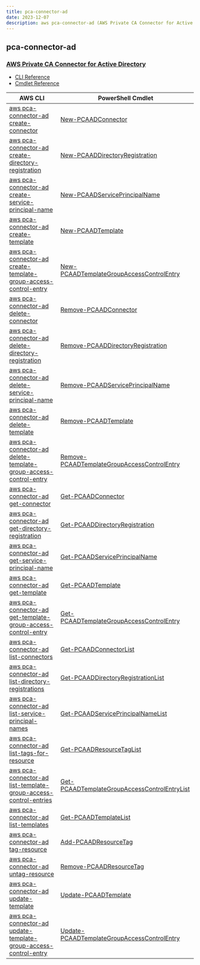 ```yaml
---
title: pca-connector-ad
date: 2023-12-07
description: aws pca-connector-ad (AWS Private CA Connector for Active Directory) command/cmdlet list.
---
```


## pca-connector-ad

### [AWS Private CA Connector for Active Directory](https://aws.amazon.com/private-ca/)

* [CLI Reference](https://awscli.amazonaws.com/v2/documentation/api/latest/reference/pca-connector-ad/index.html)
* [Cmdlet Reference](https://docs.aws.amazon.com/powershell/latest/reference/items/PcaConnectorAd_cmdlets.html)

|AWS CLI|PowerShell Cmdlet|
|----|----|
|[aws pca-connector-ad create-connector](https://awscli.amazonaws.com/v2/documentation/api/latest/reference/pca-connector-ad/create-connector.html)|[New-PCAADConnector](https://docs.aws.amazon.com/powershell/latest/reference/items/New-PCAADConnector.html)|
|[aws pca-connector-ad create-directory-registration](https://awscli.amazonaws.com/v2/documentation/api/latest/reference/pca-connector-ad/create-directory-registration.html)|[New-PCAADDirectoryRegistration](https://docs.aws.amazon.com/powershell/latest/reference/items/New-PCAADDirectoryRegistration.html)|
|[aws pca-connector-ad create-service-principal-name](https://awscli.amazonaws.com/v2/documentation/api/latest/reference/pca-connector-ad/create-service-principal-name.html)|[New-PCAADServicePrincipalName](https://docs.aws.amazon.com/powershell/latest/reference/items/New-PCAADServicePrincipalName.html)|
|[aws pca-connector-ad create-template](https://awscli.amazonaws.com/v2/documentation/api/latest/reference/pca-connector-ad/create-template.html)|[New-PCAADTemplate](https://docs.aws.amazon.com/powershell/latest/reference/items/New-PCAADTemplate.html)|
|[aws pca-connector-ad create-template-group-access-control-entry](https://awscli.amazonaws.com/v2/documentation/api/latest/reference/pca-connector-ad/create-template-group-access-control-entry.html)|[New-PCAADTemplateGroupAccessControlEntry](https://docs.aws.amazon.com/powershell/latest/reference/items/New-PCAADTemplateGroupAccessControlEntry.html)|
|[aws pca-connector-ad delete-connector](https://awscli.amazonaws.com/v2/documentation/api/latest/reference/pca-connector-ad/delete-connector.html)|[Remove-PCAADConnector](https://docs.aws.amazon.com/powershell/latest/reference/items/Remove-PCAADConnector.html)|
|[aws pca-connector-ad delete-directory-registration](https://awscli.amazonaws.com/v2/documentation/api/latest/reference/pca-connector-ad/delete-directory-registration.html)|[Remove-PCAADDirectoryRegistration](https://docs.aws.amazon.com/powershell/latest/reference/items/Remove-PCAADDirectoryRegistration.html)|
|[aws pca-connector-ad delete-service-principal-name](https://awscli.amazonaws.com/v2/documentation/api/latest/reference/pca-connector-ad/delete-service-principal-name.html)|[Remove-PCAADServicePrincipalName](https://docs.aws.amazon.com/powershell/latest/reference/items/Remove-PCAADServicePrincipalName.html)|
|[aws pca-connector-ad delete-template](https://awscli.amazonaws.com/v2/documentation/api/latest/reference/pca-connector-ad/delete-template.html)|[Remove-PCAADTemplate](https://docs.aws.amazon.com/powershell/latest/reference/items/Remove-PCAADTemplate.html)|
|[aws pca-connector-ad delete-template-group-access-control-entry](https://awscli.amazonaws.com/v2/documentation/api/latest/reference/pca-connector-ad/delete-template-group-access-control-entry.html)|[Remove-PCAADTemplateGroupAccessControlEntry](https://docs.aws.amazon.com/powershell/latest/reference/items/Remove-PCAADTemplateGroupAccessControlEntry.html)|
|[aws pca-connector-ad get-connector](https://awscli.amazonaws.com/v2/documentation/api/latest/reference/pca-connector-ad/get-connector.html)|[Get-PCAADConnector](https://docs.aws.amazon.com/powershell/latest/reference/items/Get-PCAADConnector.html)|
|[aws pca-connector-ad get-directory-registration](https://awscli.amazonaws.com/v2/documentation/api/latest/reference/pca-connector-ad/get-directory-registration.html)|[Get-PCAADDirectoryRegistration](https://docs.aws.amazon.com/powershell/latest/reference/items/Get-PCAADDirectoryRegistration.html)|
|[aws pca-connector-ad get-service-principal-name](https://awscli.amazonaws.com/v2/documentation/api/latest/reference/pca-connector-ad/get-service-principal-name.html)|[Get-PCAADServicePrincipalName](https://docs.aws.amazon.com/powershell/latest/reference/items/Get-PCAADServicePrincipalName.html)|
|[aws pca-connector-ad get-template](https://awscli.amazonaws.com/v2/documentation/api/latest/reference/pca-connector-ad/get-template.html)|[Get-PCAADTemplate](https://docs.aws.amazon.com/powershell/latest/reference/items/Get-PCAADTemplate.html)|
|[aws pca-connector-ad get-template-group-access-control-entry](https://awscli.amazonaws.com/v2/documentation/api/latest/reference/pca-connector-ad/get-template-group-access-control-entry.html)|[Get-PCAADTemplateGroupAccessControlEntry](https://docs.aws.amazon.com/powershell/latest/reference/items/Get-PCAADTemplateGroupAccessControlEntry.html)|
|[aws pca-connector-ad list-connectors](https://awscli.amazonaws.com/v2/documentation/api/latest/reference/pca-connector-ad/list-connectors.html)|[Get-PCAADConnectorList](https://docs.aws.amazon.com/powershell/latest/reference/items/Get-PCAADConnectorList.html)|
|[aws pca-connector-ad list-directory-registrations](https://awscli.amazonaws.com/v2/documentation/api/latest/reference/pca-connector-ad/list-directory-registrations.html)|[Get-PCAADDirectoryRegistrationList](https://docs.aws.amazon.com/powershell/latest/reference/items/Get-PCAADDirectoryRegistrationList.html)|
|[aws pca-connector-ad list-service-principal-names](https://awscli.amazonaws.com/v2/documentation/api/latest/reference/pca-connector-ad/list-service-principal-names.html)|[Get-PCAADServicePrincipalNameList](https://docs.aws.amazon.com/powershell/latest/reference/items/Get-PCAADServicePrincipalNameList.html)|
|[aws pca-connector-ad list-tags-for-resource](https://awscli.amazonaws.com/v2/documentation/api/latest/reference/pca-connector-ad/list-tags-for-resource.html)|[Get-PCAADResourceTagList](https://docs.aws.amazon.com/powershell/latest/reference/items/Get-PCAADResourceTagList.html)|
|[aws pca-connector-ad list-template-group-access-control-entries](https://awscli.amazonaws.com/v2/documentation/api/latest/reference/pca-connector-ad/list-template-group-access-control-entries.html)|[Get-PCAADTemplateGroupAccessControlEntryList](https://docs.aws.amazon.com/powershell/latest/reference/items/Get-PCAADTemplateGroupAccessControlEntryList.html)|
|[aws pca-connector-ad list-templates](https://awscli.amazonaws.com/v2/documentation/api/latest/reference/pca-connector-ad/list-templates.html)|[Get-PCAADTemplateList](https://docs.aws.amazon.com/powershell/latest/reference/items/Get-PCAADTemplateList.html)|
|[aws pca-connector-ad tag-resource](https://awscli.amazonaws.com/v2/documentation/api/latest/reference/pca-connector-ad/tag-resource.html)|[Add-PCAADResourceTag](https://docs.aws.amazon.com/powershell/latest/reference/items/Add-PCAADResourceTag.html)|
|[aws pca-connector-ad untag-resource](https://awscli.amazonaws.com/v2/documentation/api/latest/reference/pca-connector-ad/untag-resource.html)|[Remove-PCAADResourceTag](https://docs.aws.amazon.com/powershell/latest/reference/items/Remove-PCAADResourceTag.html)|
|[aws pca-connector-ad update-template](https://awscli.amazonaws.com/v2/documentation/api/latest/reference/pca-connector-ad/update-template.html)|[Update-PCAADTemplate](https://docs.aws.amazon.com/powershell/latest/reference/items/Update-PCAADTemplate.html)|
|[aws pca-connector-ad update-template-group-access-control-entry](https://awscli.amazonaws.com/v2/documentation/api/latest/reference/pca-connector-ad/update-template-group-access-control-entry.html)|[Update-PCAADTemplateGroupAccessControlEntry](https://docs.aws.amazon.com/powershell/latest/reference/items/Update-PCAADTemplateGroupAccessControlEntry.html)|

